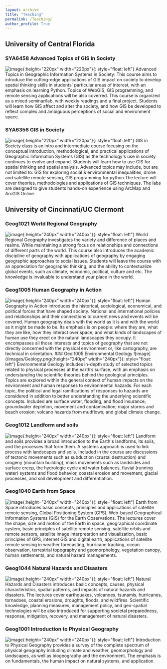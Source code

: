 ```yaml
---
layout: archive
title: "Teaching"
permalink: /Teaching/
author_profile: True
---
```


## University of Central Florida

### SYA6458 Advanced Topics of GIS in Society
![image](/images/gisinsociety.png){:height="220px" width="220px"}{: style="float: left"}
Advanced Topics in Geographic Information Systems in Society: This course aims to introduce the cutting-edge applications of GIS impact on society to develop spatial thinking skills in students' particular areas of interest, with an emphasis on learning Python. Topics of WebGIS, GIS programming, and remote sensing applications will be also coverred. This course is organized as a mixed seminar/lab, with weekly readings and a final project. Students will learn how GIS affect and alter the society, and how GIS be developed to reflect complex and ambiguous perceptions of social and environment space. 

### SYA6356 GIS in Society 
![image](/images/gis.png){:height="220px" width="220px"}{: style="float: left"}
GIS in Society class is an intro and intermediate course focusing on the conceptual introduction, methodological, and practical applications of Geographic Information Systems (GIS) as the technology's use in society continues to evolve and expand. Students will learn how to use GIS for spatial thinking and spatial analysis. Advanced topics may include, but are not limited to: GIS for exploring social & environmental inequalities, drone and satellite remote sensing, GIS programming for python.The lecture will cover theories, methodologies and applications of GIS techniques. The labs are designed to give students hands-on experience using ArcMap and ArcGIS Online.

## University of Cincinnati/UC Clermont 

### Geog1021 World Regional Geography 
![image](/images/worldgeography.jpg){:height="240px" width="240px"}{: style="float: left"}
World Regional Geography investigates the variety and difference of places and realms. While maintaining a strong focus on relationships and connections of different parts of the world. This course also introduces the academic discipline of geography with applications of geography by engaging geographic approaches to social issues. Students will leave the course with an appreciation for geographic thinking, and the ability to contextualize global events, such as climate, economic, political, culture and etc. The knowledge is invaluable to understand your place in the world.                                                                                                                          

### Geog1005 Human Geography in Action 
![image](/images/humangeography.jpg){:height="240px" width="240px"}{: style="float: left"}
Human Geography in Action introduces the historical, sociological, economical, and political forces that have shaped society. National and international policies and relationships and their connections to current news and events will be covered. Human geography deals with the world as it is and with the world as it might be made to be. Its emphasis is on people: where they are, what they are like, how they interact over space, and what kinds of landscapes of human use they erect on the natural landscapes they occupy. It encompasses all those interests and topics of geography that are not directly concerned with the physical environment or, like cartography, are technical in orientation.
                                                                                                 ### Geol1005 Environmental Geology
![image](/images/Geology.png{:height="240px" width="240px"}{: style="float: left"} Environmental Geology includes in-depth study of selected topics related to physical processes at the earth’s surface, with an emphasis on understanding the scientific theories behind the geological principles. Topics are explored within the general context of human impacts on the environment and human responses to environmental hazards. For each topic, the political and legal ramifications of responses to hazards are considered in addition to better understanding the underlying scientific concepts. Included are surface water, flooding, and flood insurance; groundwater depletion, movement and contamination; major storms and beach erosion; volcano hazards from mudflows; and global climate change.                 

### Geog1012 Landform and soils 
![image](/images/landsoil.png){:height="240px" width="240px"}{: style="float: left"} Landform and soils provides a broad introduction to the Earth's landforms, its soils, and the processes that form them. A systems approach is used to link process with landscapes and soils. Included in the course are discussions of tectonic movements such as subduction (crustal destruction) and orogeny (mountain building), mass movements such as landslides and surface creep, the hydrologic cycle and water balances, fluvial (running water) systems and flood behavior, coastal erosion and movement, glacial processes, and soil development and differentiation.                                                                                                                                                      
### Geog1040 Earth from Space 
![image](/images/Earthfromspace.jpg){:height="240px" width="240px"}{: style="float: left"}  Earth from Space introduces basic concepts, principles and applications of satellite remote sensing, Global Positioning System (GPS), Web-based Geographical Information Systems (GIS) for the Earth Observations. The lectures cover the shape, size and motion of the Earth in space, geographical coordinate system, basic principles of satellite remote sensing, satellite orbits and remote sensors, satellite image interpretation and visualization, basic principles of GPS, internet GIS and digital earth, applications of satellite remote sensing in weather forecasting, hurricane tracking, ocean observation, terrestrial topography and geomorphology, vegetation canopy, human settlements, and natural hazard managements.                                                                                                    


### Geog1044 Natural Hazards and Disasters
![image](/images/naturehazard.jpg){:height="240px" width="240px"}{: style="float: left"} Natural Hazards and Disasters introduces basic concepts, causes, physical characteristics, spatial patterns, and impacts of natural hazards and disasters. The lectures cover earthquakes, volcanoes, tsunamis, hurricanes, tornadoes, coastal erosions, droughts, floods, and wildfires. Scientific knowledge, planning measures, management policy, and geo-spatial technologies will be also introduced for supporting societal preparedness, response, mitigation, recovery, and management of natural disasters.                                                                                                                                                                                      


### Geog1001 Introduction to Physical Geography 
![image](/images/phisicalgeography.jpg){:height="240px" width="240px"}{: style="float: left"}  Introduction to Physical Geography provides a survey of the complete spectrum of physical geography including climate and weather, geomorphology and landscapes, as well as biogeography and the environment. The emphasis is on fundamentals, the human impact on natural systems, and application.                                                                                                                                                                                      
